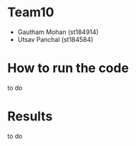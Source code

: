 # Team10
- Gautham Mohan (st184914)
- Utsav Panchal (st184584)

# How to run the code
to do

# Results
to do
